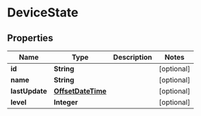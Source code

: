 
# DeviceState

## Properties
Name | Type | Description | Notes
------------ | ------------- | ------------- | -------------
**id** | **String** |  |  [optional]
**name** | **String** |  |  [optional]
**lastUpdate** | [**OffsetDateTime**](OffsetDateTime.md) |  |  [optional]
**level** | **Integer** |  |  [optional]



